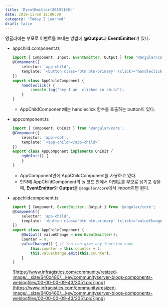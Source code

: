 ```yaml
---
title: 'EventEmitter(20191108)'
date: 2019-11-08 16:00:00
category: 'Today I Learned'
draft: false
---
```




앵귤러에는 부모로 이벤트를 보내는 방법에 **@Output**과 **EventEmitter**가 있다.

- appchild.component.ts

  ```typescript
  import { Component, Input, EventEmitter, Output } from '@angular/core';
  @Component({
      selector: 'app-child',
      template: `<button class='btn btn-primary' (click)="handleclick()">Click me</button> `
  })
  export class AppChildComponent {
      handleclick() {
          console.log('hey I am  clicked in child');
      }
  }
  ```

  - AppChildComponent에는 handleclick 함수를 호출하는 button이 있다.

  

- appcomponent.ts

  ```typescript
  import { Component, OnInit } from '@angular/core';
  @Component({
      selector: 'app-root',
      template: `<app-child></app-child>`
  })
  export class AppComponent implements OnInit {
      ngOnInit() {
      }
  }
  ```

  - AppComponent안에 AppChildComponent를 사용하고 있다.
  - 만약에 AppChildComponent의 ts 코드 안에서 이벤트를 부모로 넘기고 싶을 때, **EventEmitter**와 **Output**을 `@angular/core`에서 import하면 된다.

  

- appchildcomponent.ts

  ```typescript
  import { Component, EventEmitter, Output } from '@angular/core';
  @Component({
      selector: 'app-child',
      template: `<button class='btn btn-primary' (click)="valueChanged()">Click me</button> `
  })
  export class AppChildComponent {
      @Output() valueChange = new EventEmitter();
      Counter = 0;
      valueChanged() { // You can give any function name
          this.counter = this.counter + 1;
          this.valueChange.emit(this.counter);
      }
  }
  ```

  

  ![https://www.infragistics.com/community/resized-image/__size/640x480/__key/communityserver-blogs-components-weblogfiles/00-00-00-09-43/3051.pic7.png](https://www.infragistics.com/community/resized-image/__size/640x480/__key/communityserver-blogs-components-weblogfiles/00-00-00-09-43/3051.pic7.png)
